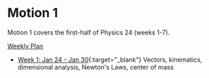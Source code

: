 # Motion 1

Motion 1 covers the first-half of Physics 24 (weeks 1-7).

[Weekly Plan](#weekly-plan)
+ [Week 1: Jan 24 - Jan 30](week1){:target="_blank"}
    Vectors, kinematics, dimensional analysis, Newton's Laws, center of mass

